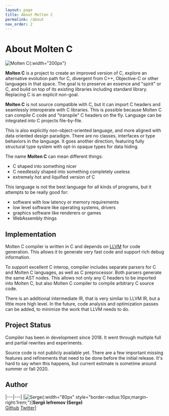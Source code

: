 ```yaml
---
layout: page
title: About Molten C
permalink: /about
nav_order: 2
---
```

# About Molten C

![Molten C]({{site.url}}/logo.svg){:width="200px"}

__Molten C__ is a project to create an improved version of C, explore
an alternative evolution path for C, divergent from C++, Objective-C or other
languages in that space.
The goal is to preserve an essence and "spirit" or C, and build on top of
its existing libraries including standard library. Replacing C is an
explicit non-goal.

__Molten C__ is not source compatible with C,
but it can import C headers and seamlessly interoperate with C libraries. This
is possible because Molten C can compile C code and "transpile" C headers on the fly.
Language can be integrated into C projects file-by-file.

This is also explicitly non-object-oriented language, and more aligned with
data oriented design paradigm.
There are no classes, interfaces or type behaviors in the language. It goes another direction,
featuring fully structural type system with opt-in opaque types for data hiding.

The name __Molten C__ can mean different things:

- C shaped into something nicer
- C needlessly shaped into something completely useless
- extremely hot and liquified version of C

This language is not the best language for all kinds of programs, but it attempts
to be really good for:

- software with low latency or memory requirements
- low level software like operating systems, drivers
- graphics software like renderers or games
- WebAssembly things

## Implementation

Molten C compiler is written in C and depends on [LLVM](http://llvm.org/) for
code generation. This allows it to generate very fast code and support
rich debug information.

To support excellent C interop, compiler includes separate parsers for
C and Molten C languages, as well as C
preprocessor. Both parsers generate the same AST nodes. This
allows not only any C headers to be imported into Molten C, but also
Molten C compiler to compile arbitrary C source code.

There is an additional intermediate IR, that is very similar to LLVM IR,
but a little more high level. In the future, code analysis and
optimization passes can be
added, to minimize the work that LLVM needs to do.

## Project Status

Compiler has been in development since 2018. It went through
multiple full and partial rewrites and experiments.

Source code is not publicly available yet. There are a few
important missing features and refinements that need to be done before the
initial release.
It's hard to say when this happens, but current estimate is sometime
around summer or fall 2020.

## Author

|---|---|
|![Serge](https://avatars1.githubusercontent.com/u/6034700?s=460&v=4){:width="80px" style="border-radius:10px;margin-right:1rem;"}|**Sergii Iefremov (Serge)**<br>[Github](https://github.com/iefserge) [Twitter](https://twitter.com/iefserge)|

